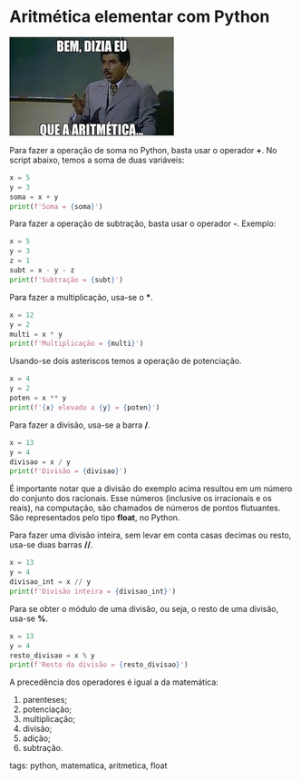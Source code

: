 # Aritmética elementar com Python

![Professor Girafales](./img/diziaEuAritimetica.jpg)

Para fazer a operação de soma no Python, basta usar o operador **+**. No script abaixo, temos a soma de duas variáveis:

```py
x = 5
y = 3
soma = x + y
print(f'Soma = {soma}')
```

Para fazer a operação de subtração, basta usar o operador **-**. Exemplo:

```py
x = 5
y = 3
z = 1
subt = x - y - z
print(f'Subtração = {subt}')
```

Para fazer a multiplicação, usa-se o __*__.

```py
x = 12
y = 2
multi = x * y
print(f'Multiplicação = {multi}')
```

Usando-se dois asteriscos temos a operação de potenciação.

```py
x = 4
y = 2
poten = x ** y
print(f'{x} elevado a {y} = {poten}')
```

Para fazer a divisão, usa-se a barra __/__.

```py
x = 13
y = 4
divisao = x / y
print(f'Divisão = {divisao}')
```

É importante notar que a divisão do exemplo acima resultou em um número do conjunto dos racionais. Esse números (inclusive os irracionais e os reais), na computação,  são chamados de números de pontos flutuantes. São representados pelo tipo **float**, no Python.

Para fazer uma divisão inteira, sem levar em conta casas decimas ou resto, usa-se duas barras __//__.

```py
x = 13
y = 4
divisao_int = x // y
print(f'Divisão inteira = {divisao_int}')
```

Para se obter o módulo de uma divisão, ou seja, o resto de uma divisão, usa-se __%__.

```py
x = 13
y = 4
resto_divisao = x % y
print(f'Resto da divisão = {resto_divisao}')
```

A precedência dos operadores é igual a da matemática:
1. parenteses;
2. potenciação;
3. multiplicação;
4. divisão;
5. adição;
6. subtração.

tags: python, matematica, aritmetica, float
